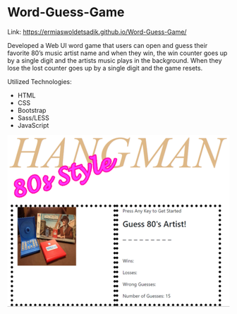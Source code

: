 # Word-Guess-Game
Link: https://ermiaswoldetsadik.github.io/Word-Guess-Game/


Developed a Web UI word game that users can open and guess their favorite 80’s music artist name and when they win, the win counter goes up by a single digit and the artists music plays in the background. When they lose the lost counter goes up by a single digit and the game resets.

Utilized Technologies:
- HTML
- CSS
- Bootstrap
- Sass/LESS
- JavaScript
<img src="assets\images\hangman.PNG">